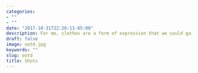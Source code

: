 ```yaml
---
categories:
- ""
- ""
date: "2017-10-31T22:26:13-05:00"
description: For me, clothes are a form of expression that we could gain something by being less risk-averse. Finding my personal style is a matter of taking some risks and seeing what sticks outside my comfort zone.
draft: false
image: ootd.jpg
keywords: ""
slug: ootd
title: Shots
---
```

